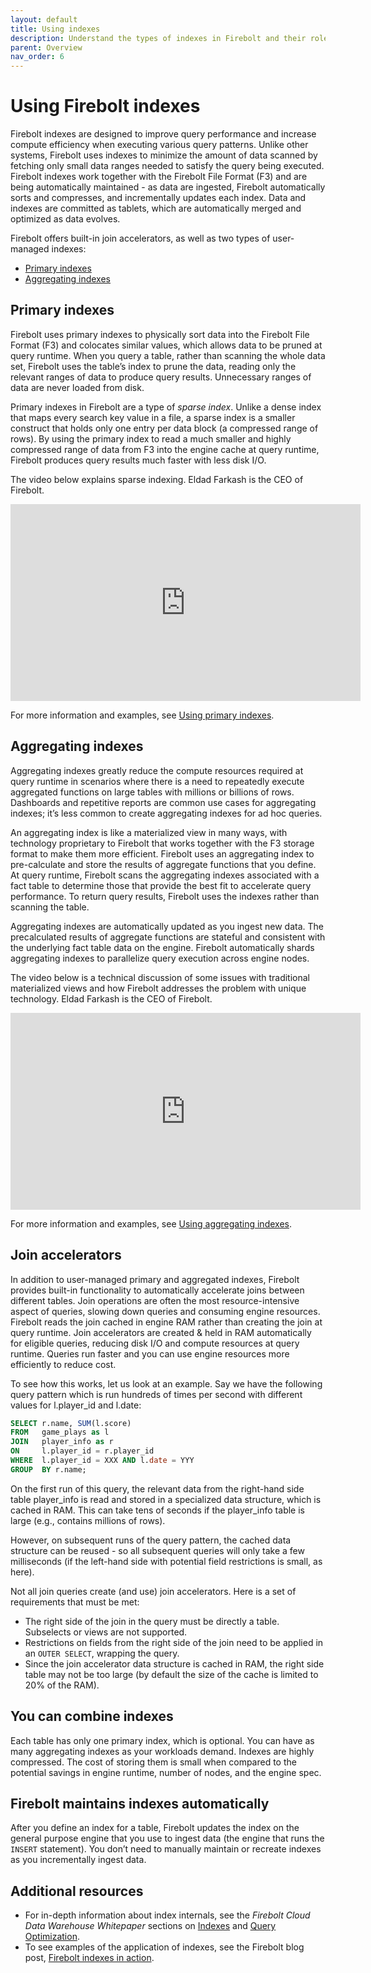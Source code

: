 ```yaml
---
layout: default
title: Using indexes
description: Understand the types of indexes in Firebolt and their role in accelerating query performance and efficiency.
parent: Overview
nav_order: 6
---
```


# Using Firebolt indexes

Firebolt indexes are designed to improve query performance and increase compute efficiency when executing various query patterns. Unlike other systems, Firebolt uses indexes to minimize the amount of data scanned by fetching only small data ranges needed to satisfy the query being executed. Firebolt indexes work together with the Firebolt File Format (F3) and are being automatically maintained - as data are ingested, Firebolt automatically sorts and compresses, and incrementally updates each index. Data and indexes are committed as tablets, which are automatically merged and optimized as data evolves. 

Firebolt offers built-in join accelerators, as well as two types of user-managed indexes:

* [Primary indexes](../Guides/working-with-indexes/using-primary-indexes.md)
* [Aggregating indexes](../Guides/working-with-indexes/using-aggregating-indexes.md)

## Primary indexes

Firebolt uses primary indexes to physically sort data into the Firebolt File Format (F3) and colocates similar values, which allows data to be pruned at query runtime. When you query a table, rather than scanning the whole data set, Firebolt uses the table’s index to prune the data, reading only the relevant ranges of data to produce query results. Unnecessary ranges of data are never loaded from disk. 

Primary indexes in Firebolt are a type of *sparse index*. Unlike a dense index that maps every search key value in a file, a sparse index is a smaller construct that holds only one entry per data block (a compressed range of rows). By using the primary index to read a much smaller and highly compressed range of data from F3 into the engine cache at query runtime, Firebolt produces query results much faster with less disk I/O.

The video below explains sparse indexing. Eldad Farkash is the CEO of Firebolt.
<iframe width="560" height="315" src="https://www.youtube.com/embed/7XDTVB9gsFw" title="YouTube video player" frameborder="0" allow="accelerometer; autoplay; clipboard-write; encrypted-media; gyroscope; picture-in-picture" allowfullscreen></iframe>

For more information and examples, see [Using primary indexes](../Guides/working-with-indexes/using-primary-indexes.md).

## Aggregating indexes

Aggregating indexes greatly reduce the compute resources required at query runtime in scenarios where there is a need to repeatedly execute aggregated functions on large tables with millions or billions of rows. Dashboards and repetitive reports are common use cases for aggregating indexes; it’s less common to create aggregating indexes for ad hoc queries. 

An aggregating index is like a materialized view in many ways, with technology proprietary to Firebolt that works together with the F3 storage format to make them more efficient. Firebolt uses an aggregating index to pre-calculate and store the results of aggregate functions that you define. At query runtime, Firebolt scans the aggregating indexes associated with a fact table to determine those that provide the best fit to accelerate query performance. To return query results, Firebolt uses the indexes rather than scanning the table.

Aggregating indexes are automatically updated as you ingest new data. The precalculated results of aggregate functions are stateful and consistent with the underlying fact table data on the engine. Firebolt automatically shards aggregating indexes to parallelize query execution across engine nodes.

The video below is a technical discussion of some issues with traditional materialized views and how Firebolt addresses the problem with unique technology. Eldad Farkash is the CEO of Firebolt.

<iframe width="560" height="315" src="https://www.youtube.com/embed/Hniv9u4w7lI" title="YouTube video player" frameborder="0" allow="accelerometer; autoplay; clipboard-write; encrypted-media; gyroscope; picture-in-picture" allowfullscreen></iframe>

For more information and examples, see [Using aggregating indexes](../Guides/working-with-indexes/using-aggregating-indexes.md).

## Join accelerators

In addition to user-managed primary and aggregated indexes, Firebolt provides built-in functionality to automatically accelerate joins between different tables. Join operations are often the most resource-intensive aspect of queries, slowing down queries and consuming engine resources. Firebolt reads the join cached in engine RAM rather than creating the join at query runtime. Join accelerators are created & held in RAM automatically for eligible queries, reducing disk I/O and compute resources at query runtime. Queries run faster and you can use engine resources more efficiently to reduce cost. 

To see how this works, let us look at an example. Say we have the following query pattern which is run hundreds of times per second with different values for l.player_id and l.date:

```sql
SELECT r.name, SUM(l.score) 
FROM   game_plays as l
JOIN   player_info as r 
ON     l.player_id = r.player_id
WHERE  l.player_id = XXX AND l.date = YYY
GROUP  BY r.name;
```

On the first run of this query, the relevant data from the right-hand side table player_info is read and stored in a specialized data structure, which is cached in RAM. This can take tens of seconds if the player_info table is large (e.g., contains millions of rows).

However, on subsequent runs of the query pattern, the cached data structure can be reused - so all subsequent queries will only take a few milliseconds (if the left-hand side with potential field restrictions is small, as here).

Not all join queries create (and use) join accelerators. Here is a set of requirements that must be met:
* The right side of the join in the query must be directly a table. Subselects or views are not supported.
* Restrictions on fields from the right side of the join need to be applied in an `OUTER SELECT`, wrapping the query.
* Since the join accelerator data structure is cached in RAM, the right side table may not be too large (by default the size of the cache is limited to 20% of the RAM).

## You can combine indexes

Each table has only one primary index, which is optional. You can have as many aggregating indexes as your workloads demand. Indexes are highly compressed. The cost of storing them is small when compared to the potential savings in engine runtime, number of nodes, and the engine spec.


## Firebolt maintains indexes automatically

After you define an index for a table, Firebolt updates the index on the general purpose engine that you use to ingest data (the engine that runs the `INSERT` statement). You don’t need to manually maintain or recreate indexes as you incrementally ingest data.


## Additional resources

* For in-depth information about index internals, see the *Firebolt Cloud Data Warehouse Whitepaper* sections on [Indexes](https://www.firebolt.io/resources/firebolt-cloud-data-warehouse-whitepaper#Indexes) and [Query Optimization](https://www.firebolt.io/resources/firebolt-cloud-data-warehouse-whitepaper#Query-optimization).
* To see examples of the application of indexes, see the Firebolt blog post, [Firebolt indexes in action](https://www.firebolt.io/blog/firebolt-indexes-in-action).

